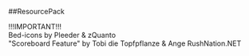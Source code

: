 ##ResourcePack

!!!IMPORTANT!!!\
Bed-icons by Pleeder & zQuanto\
"Scoreboard Feature" by Tobi die Topfpflanze & Ange
RushNation.NET
